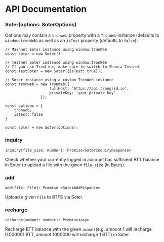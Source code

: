 # API Documentation

### Soter(options: SoterOptions)

Options may contain a `tronweb` property with a `TronWeb` instance (defaults to
`window.tronWeb`) as well as an `isTest` property (defaults to `false`);

```
// Mainnet Soter instance using window.tronWeb
const soter = new Soter()

// Testnet Soter instance using window.tronWeb 
// If you use TronLink, make sure to switch to Shasta Testnet
const testSoter = new Soter({isTest: true});

// Soter instance using a custom TronWeb instance
const tronweb = new TronWeb({
                    fullHost: 'https://api.trongrid.io',
                    privateKey: 'your private key'
                });

const options = {
    tronweb,
    isTest: false
}

const soter = new Soter(options);

```

### inquiry
```
inquiry(file_size: number): Promise<SoterInquiryResponse>
```
Check whether your currently logged in account has sufficient BTT balance in Soter
to upload a file with the given `file_size` (in Bytes).

### add
```
add(file: File): Promise <SoterAddResponse>
```
Upload a given `File` to BTFS via Soter.

### recharge
```
recharge(amount: number): Promise<any>
```
Recharge BTT balance with the given `amount`(e.g. amount 1 will
recharge 0.000001 BTT, amount 1000000 will recharge 1 BTT) in Soter
